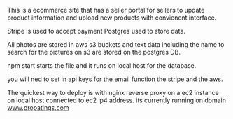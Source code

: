 This is a ecommerce site that has a seller portal for sellers to update product information and upload new products with convienent interface.

Stripe is used to accept payment Postgres used to store data.

All photos are stored in aws s3 buckets and text data including the name to search for the pictures on s3 are stored on the postgres DB.

npm start starts the file and it runs on local host for the database.

you will ned to set in api keys for the email function the stripe and the aws.

The quickest way to deploy is with nginx reverse proxy on a ec2 instance on local host connected to ec2 ip4 address. its currently running on domain www.propatings.com

